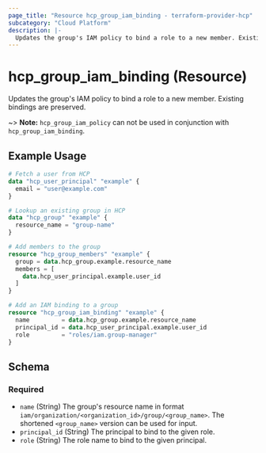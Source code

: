 ```yaml
---
page_title: "Resource hcp_group_iam_binding - terraform-provider-hcp"
subcategory: "Cloud Platform"
description: |-
  Updates the group's IAM policy to bind a role to a new member. Existing bindings are preserved.
---
```


# hcp_group_iam_binding (Resource)

Updates the group's IAM policy to bind a role to a new member. Existing bindings are preserved.

~> **Note:** `hcp_group_iam_policy` can not be used in conjunction with
`hcp_group_iam_binding`.

## Example Usage

```terraform
# Fetch a user from HCP
data "hcp_user_principal" "example" {
  email = "user@example.com"
}

# Lookup an existing group in HCP
data "hcp_group" "example" {
  resource_name = "group-name"
}

# Add members to the group
resource "hcp_group_members" "example" {
  group = data.hcp_group.example.resource_name
  members = [
    data.hcp_user_principal.example.user_id
  ]
}

# Add an IAM binding to a group
resource "hcp_group_iam_binding" "example" {
  name         = data.hcp_group.example.resource_name
  principal_id = data.hcp_user_principal.example.user_id
  role         = "roles/iam.group-manager"
}
```

<!-- schema generated by tfplugindocs -->
## Schema

### Required

- `name` (String) The group's resource name in format `iam/organization/<organization_id>/group/<group_name>`. The shortened `<group_name>` version can be used for input.
- `principal_id` (String) The principal to bind to the given role.
- `role` (String) The role name to bind to the given principal.
